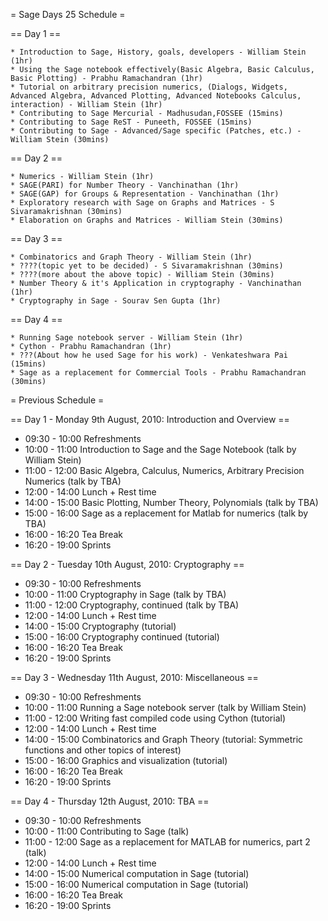 = Sage Days 25 Schedule =

== Day 1 ==

    * Introduction to Sage, History, goals, developers - William Stein (1hr)
    * Using the Sage notebook effectively(Basic Algebra, Basic Calculus, Basic Plotting) - Prabhu Ramachandran (1hr)
    * Tutorial on arbitrary precision numerics, (Dialogs, Widgets, Advanced Algebra, Advanced Plotting, Advanced Notebooks Calculus, interaction) - William Stein (1hr)
    * Contributing to Sage Mercurial - Madhusudan,FOSSEE (15mins)
    * Contributing to Sage ReST - Puneeth, FOSSEE (15mins)
    * Contributing to Sage - Advanced/Sage specific (Patches, etc.) - William Stein (30mins)

== Day 2 ==

    * Numerics - William Stein (1hr)
    * SAGE(PARI) for Number Theory - Vanchinathan (1hr)
    * SAGE(GAP) for Groups & Representation - Vanchinathan (1hr)
    * Exploratory research with Sage on Graphs and Matrices - S Sivaramakrishnan (30mins)
    * Elaboration on Graphs and Matrices - William Stein (30mins)

== Day 3 ==

    * Combinatorics and Graph Theory - William Stein (1hr)
    * ????(topic yet to be decided) - S Sivaramakrishnan (30mins)
    * ????(more about the above topic) - William Stein (30mins)
    * Number Theory & it's Application in cryptography - Vanchinathan (1hr)
    * Cryptography in Sage - Sourav Sen Gupta (1hr)

== Day 4 ==

    * Running Sage notebook server - William Stein (1hr)
    * Cython - Prabhu Ramachandran (1hr)
    * ???(About how he used Sage for his work) - Venkateshwara Pai (15mins)
    * Sage as a replacement for Commercial Tools - Prabhu Ramachandran (30mins)


= Previous Schedule =

== Day 1 - Monday 9th August, 2010: Introduction and Overview ==
  * 09:30 - 10:00  Refreshments
  * 10:00 - 11:00  Introduction to Sage and the Sage Notebook (talk by William Stein)
  * 11:00 - 12:00  Basic Algebra, Calculus, Numerics, Arbitrary Precision Numerics (talk by TBA)
  * 12:00 - 14:00  Lunch + Rest time
  * 14:00 - 15:00  Basic Plotting, Number Theory, Polynomials  (talk by TBA)
  * 15:00 - 16:00  Sage as a replacement for Matlab for numerics  (talk by TBA)
  * 16:00 - 16:20  Tea Break
  * 16:20 - 19:00  Sprints

== Day 2 - Tuesday 10th August, 2010: Cryptography ==
  * 09:30 - 10:00   Refreshments
  * 10:00 - 11:00   Cryptography in Sage (talk by TBA)
  * 11:00 - 12:00   Cryptography, continued (talk by TBA)
  * 12:00 - 14:00   Lunch + Rest time
  * 14:00 - 15:00   Cryptography (tutorial)
  * 15:00 - 16:00   Cryptography continued (tutorial)
  * 16:00 - 16:20   Tea Break
  * 16:20 - 19:00   Sprints

== Day 3 - Wednesday 11th August, 2010: Miscellaneous ==
  * 09:30 - 10:00   Refreshments
  * 10:00 - 11:00   Running a Sage notebook server (talk by William Stein)
  * 11:00 - 12:00   Writing fast compiled code using Cython (tutorial)
  * 12:00 - 14:00   Lunch + Rest time
  * 14:00 - 15:00   Combinatorics and Graph Theory (tutorial: Symmetric functions and other topics of interest)
  * 15:00 - 16:00   Graphics and visualization (tutorial)
  * 16:00 - 16:20   Tea Break
  * 16:20 - 19:00   Sprints


== Day 4 - Thursday 12th August, 2010: TBA ==
  * 09:30 - 10:00   Refreshments
  * 10:00 - 11:00   Contributing to Sage (talk)
  * 11:00 - 12:00   Sage as a replacement for MATLAB for numerics, part 2 (talk)
  * 12:00 - 14:00   Lunch + Rest time
  * 14:00 - 15:00   Numerical computation in Sage (tutorial)
  * 15:00 - 16:00   Numerical computation in Sage (tutorial)
  * 16:00 - 16:20   Tea Break
  * 16:20 - 19:00   Sprints
